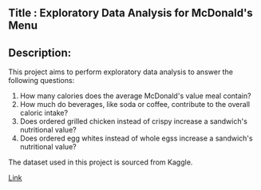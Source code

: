 ## Title : Exploratory Data Analysis for McDonald's Menu

## Description:

This project aims to perform exploratory data analysis to answer the following questions:
1. How many calories does the average McDonald's value meal contain?
2. How much do beverages, like soda or coffee, contribute to the overall caloric intake?
3. Does ordered grilled chicken instead of crispy increase a sandwich's nutritional value?
4. Does ordered egg whites instead of whole egss increase a sandwich's nutritional value?


The dataset used in this project is sourced from Kaggle. 

[Link](https://www.kaggle.com/datasets/mcdonalds/nutrition-facts)
   
   
